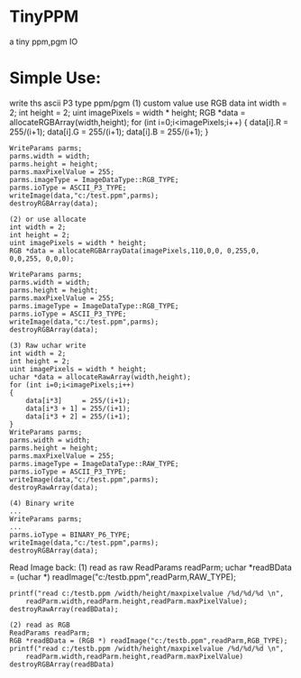 # TinyPPM
a tiny ppm,pgm IO

# Simple Use:
write ths ascii P3 type ppm/pgm
    (1) custom value use RGB data
    int width = 2;
    int height = 2;
    uint imagePixels = width * height;
    RGB *data = allocateRGBArray(width,height);
    for (int i=0;i<imagePixels;i++)
    {
	    data[i].R = 255/(i+1);
	    data[i].G = 255/(i+1);
	    data[i].B = 255/(i+1);
    }

    WriteParams parms;
    parms.width = width;
    parms.height = height;
    parms.maxPixelValue = 255;
    parms.imageType = ImageDataType::RGB_TYPE;
    parms.ioType = ASCII_P3_TYPE;
    writeImage(data,"c:/test.ppm",parms);
    destroyRGBArray(data);
    
    (2) or use allocate
    int width = 2;
	int height = 2;
	uint imagePixels = width * height;
	RGB *data = allocateRGBArrayData(imagePixels,110,0,0, 0,255,0, 0,0,255, 0,0,0);

	WriteParams parms;
	parms.width = width;
	parms.height = height;
	parms.maxPixelValue = 255;
	parms.imageType = ImageDataType::RGB_TYPE;
	parms.ioType = ASCII_P3_TYPE;
	writeImage(data,"c:/test.ppm",parms);
	destroyRGBArray(data);
	
	(3) Raw uchar write
    int width = 2;
	int height = 2;
	uint imagePixels = width * height;
	uchar *data = allocateRawArray(width,height);
	for (int i=0;i<imagePixels;i++)
	{
		data[i*3]     = 255/(i+1);
		data[i*3 + 1] = 255/(i+1);
		data[i*3 + 2] = 255/(i+1);
	}
	WriteParams parms;
	parms.width = width;
	parms.height = height;
	parms.maxPixelValue = 255;
	parms.imageType = ImageDataType::RAW_TYPE;
	parms.ioType = ASCII_P3_TYPE;
	writeImage(data,"c:/test.ppm",parms);
	destroyRawArray(data);
	
	(4) Binary write
	...
	WriteParams parms;
	...
	parms.ioType = BINARY_P6_TYPE;
	writeImage(data,"c:/test.ppm",parms);
	destroyRGBArray(data);
	
Read Image back:
    (1) read as raw
    ReadParams readParm;
	uchar *readBData = (uchar *) readImage("c:/testb.ppm",readParm,RAW_TYPE);

	printf("read c:/testb.ppm /width/height/maxpixelvalue /%d/%d/%d \n",
		readParm.width,readParm.height,readParm.maxPixelValue);
	destroyRawArray(readBData);
		
    (2) read as RGB
    ReadParams readParm;
	RGB *readBData = (RGB *) readImage("c:/testb.ppm",readParm,RGB_TYPE);
	printf("read c:/testb.ppm /width/height/maxpixelvalue /%d/%d/%d \n",
		readParm.width,readParm.height,readParm.maxPixelValue)
	destroyRGBArray(readBData)
	
	

	
	
	
